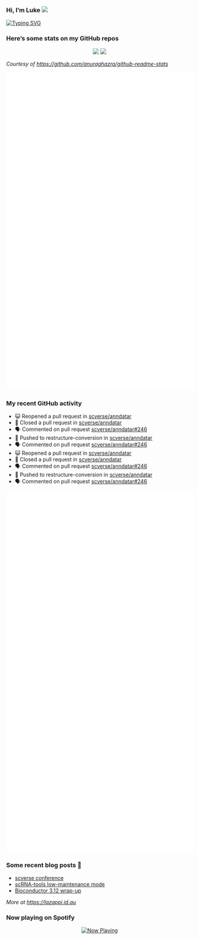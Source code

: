 
<!-- README.md is generated from README.Rmd. Please edit that file -->

### Hi, I’m Luke <img src="https://raw.githubusercontent.com/MartinHeinz/MartinHeinz/master/wave.gif" width="30px">

<!-- Customise this at https://readme-typing-svg.demolab.com -->

[![Typing
SVG](https://readme-typing-svg.demolab.com?font=Fira+Code&duration=3000&pause=200&color=9D24F7&center=true&random=true&width=435&lines=Data+scientist;Bioinformatician;Package+developer;Workflow+engineer)](https://git.io/typing-svg)

<!--
**lazappi/lazappi** is a ✨ _special_ ✨ repository because its `README.md` (this file) appears on your GitHub profile.
&#10;Here are some ideas to get you started:
&#10;- 🔭 I’m currently working on ...
- 🌱 I’m currently learning ...
- 👯 I’m looking to collaborate on ...
- 🤔 I’m looking for help with ...
- 💬 Ask me about ...
- 📫 How to reach me: ...
- 😄 Pronouns: ...
- ⚡ Fun fact: ...
-->

### Here’s some stats on my GitHub repos

<p align="center">
<img src="https://github-readme-stats.vercel.app/api?username=lazappi&count_private=true&show_icons=true&theme=buefy&hide_title=True">
<img src="https://github-readme-stats.vercel.app/api/top-langs/?username=lazappi&hide=html&theme=buefy&layout=compact">
</p>

*Courtesy of <https://github.com/anuraghazra/github-readme-stats>*

<p align="center" style="width:100%;">
<img src="https://github.com/lazappi/lazappi/raw/main/github-intro.svg">
</p>

### My recent GitHub activity

- 😺 Reopened a pull request in
  [scverse/anndatar](https://github.com/scverse/anndatar)
- 🎊 Closed a pull request in
  [scverse/anndatar](https://github.com/scverse/anndatar)
- 🗣 Commented on pull request
  [scverse/anndatar#246](https://github.com/scverse/anndatar#246)
- 📨 Pushed to restructure-conversion in
  [scverse/anndatar](https://github.com/scverse/anndatar)
- 🗣 Commented on pull request
  [scverse/anndatar#246](https://github.com/scverse/anndatar#246)
- 😺 Reopened a pull request in
  [scverse/anndatar](https://github.com/scverse/anndatar)
- 🎊 Closed a pull request in
  [scverse/anndatar](https://github.com/scverse/anndatar)
- 🗣 Commented on pull request
  [scverse/anndatar#246](https://github.com/scverse/anndatar#246)
- 📨 Pushed to restructure-conversion in
  [scverse/anndatar](https://github.com/scverse/anndatar)
- 🗣 Commented on pull request
  [scverse/anndatar#246](https://github.com/scverse/anndatar#246)

<p align="center" style="width:100%;">
<img src="https://github.com/lazappi/lazappi/raw/main/github-status.svg">
</p>

### Some recent blog posts 📝

- [scverse
  conference](https://lazappi.id.au/posts/2024-09-15-scverse-conference/)
- [scRNA-tools low-maintenance
  mode](https://lazappi.id.au/posts/2024-03-04-scRNAtools-low-maintenance/)
- [Bioconductor 3.12
  wrap-up](https://lazappi.id.au/posts/2020-10-30-bioconductor-3-12-wrap-up/)

*More at <https://lazappi.id.au>*

### Now playing on Spotify

<p align="center">
<a href="https://now-playing-profile.lazappi.vercel.app/now-playing?open">
<img src="https://now-playing-profile.lazappi.vercel.app/now-playing" width="256" height="64" alt="Now Playing">
</a>
</p>
